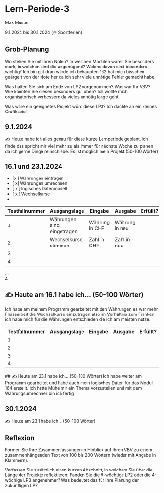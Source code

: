 # Lern-Periode-3
Max Muster

9.1.2024 bis 30.1.2024 (☃️ Sportferien)

## Grob-Planung
Wo stehen Sie mit Ihren Noten? In welchen Modulen waren Sie besonders stark; in welchen sind die ungenügend? Welche davon sind besonders wichtig?
Ich bin gut dran würde ich behaupten 162 hat mich bisschen geärgert von der Note her da ich sehr viele unnötige Fehler gemacht habe.

Was hatten Sie sich am Ende von LP2 vorgenommen? Was war Ihr VBV? Wie könnten Sie diesen besonders gut üben?
Ich wollte mich organisatorisch verbessern da vieles unnötig lange geht.

Was wäre ein geeignetes Projekt würd diese LP3?
Ich dachte an ein kleines Grafikspiel
## 9.1.2024
✍️ Heute habe ich alles genau für diese kurze Lernperiode geplant. Ich finde das spricht mir viel mehr zu als immer für nächste Woche zu planen da ich gerne Dinge reinschiebe. Es ist möglich mein Projekt.(50-100 Wörter)

## 16.1 und 23.1.2024
- [x ] Währungen eintragen
- [ x] Währungen umrechnen 
- [ x ] logisches Datenmodell 
- [ x ] Wechselkurse
-  

 
| Testfallnummer | Ausgangslage | Eingabe | Ausgabe | Erfüllt? |
|-|-|-|---|---|
|1| Währungen sind eingetragen | Währung in CHF | Währung in neu | 
|2| Wechselkurse stimmen | Zahl in CHF | Zahl in neu |
|3|  |
|4|



		
...				
4				
## ✍️ Heute am 16.1 habe ich... (50-100 Wörter)

Ich habe am meinem Programm gearbeitet mit den Währungen es war mehr Fleissarbeit die Wechselkurse einzutragen also im Verhältnis zum Franken ich habe mich für die Währungen entschieden die ich am meisten nutze.

| Testfallnummer | Ausgangslage | Eingabe | Ausgabe | Erfüllt? |
|-|-|-|---|---|
|1|  | 
|2| 
|3|
|4|
			
## ✍️ Heute am 23.1 habe ich... (50-100 Wörter)
Ich habe weiter am Programm gearbeitet und habe auch mein logisches Daten für das Modul 164 erstellt. Ich hatte Mühe mir ein Thema vorzustellen und mit dem Währungsumrechner bin ich fertig


## 30.1.2024
✍️ Heute am 23.1 habe ich... (50-100 Wörter)

## Reflexion
Formen Sie Ihre Zusammenfassungen in Hinblick auf Ihren VBV zu einem zusammenhängenden Text von 100 bis 200 Wörtern (wieder mit Angabe in Klammern).

Verfassen Sie zusätzlich einen kurzen Abschnitt, in welchem Sie über die Länge der Projekte reflektieren: Fanden Sie die 9-wöchtige LP2 oder die 4-wöchige LP3 angenehmer? Was bedeutet das für Ihre Planung der zukünftigen LP?

